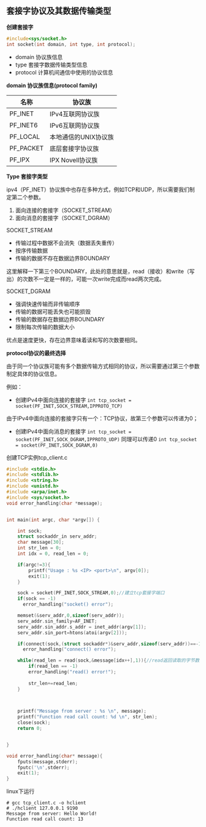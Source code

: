 ## 套接字协议及其数据传输类型
**创建套接字**
```c
#include<sys/socket.h>
int socket(int domain, int type, int protocol);
```
- domain 协议族信息
- type 套接字数据传输类型信息
- protocol 计算机间通信中使用的协议信息

**domain 协议族信息(protocol family)**

|名称|协议族|
|--|--|
|PF_INET|IPv4互联网协议族|
|PF_INET6|IPv6互联网协议族|
|PF_LOCAL|本地通信的UNIX协议族|
|PF_PACKET|底层套接字协议族|
|PF_IPX|IPX Novell协议族|


**Type 套接字类型**

ipv4（PF_INET）协议族中也存在多种方式，例如TCP和UDP，所以需要我们制定第二个参数。
1. 面向连接的套接字（SOCKET_STREAM）
2. 面向消息的套接字（SOCKET_DGRAM）

SOCKET_STREAM
- 传输过程中数据不会消失（数据丢失重传）
- 按序传输数据
- 传输的数据不存在数据边界BOUNDARY

这里解释一下第三个BOUNDARY，此处的意思就是，read（接收）和write（写出）的次数不一定是一样的，可能一次write完成而read两次完成。

SOCKET_DGRAM
- 强调快速传输而非传输顺序
- 传输的数据可能丢失也可能损毁
- 传输的数据存在数据边界BOUNDARY
- 限制每次传输的数据大小

优点是速度更快，存在边界意味着读和写的次数要相同。

**protocol协议的最终选择**

由于同一个协议族可能有多个数据传输方式相同的协议，所以需要通过第三个参数制定具体的协议信息。

例如：
- 创建IPv4中面向连接的套接字
```int tcp_socket = socket(PF_INET,SOCK_STREAM,IPPROTO_TCP)```

由于IPv4中面向连接的套接字只有一个：TCP协议，故第三个参数可以传递为0；
- 创建IPv4中面向消息的套接字
```int tcp_socket = socket(PF_INET,SOCK_DGRAM,IPPROTO_UDP)```
同理可以传递0
```int tcp_socket = socket(PF_INET,SOCK_DGRAM,0)```

创建TCP实例tcp_client.c
```c
#include <stdio.h>
#include <stdlib.h>
#include <string.h>
#include <unistd.h>
#include <arpa/inet.h>
#include <sys/socket.h>
void error_handling(char *message);


int main(int argc, char *argv[]) {

    int sock;
    struct sockaddr_in serv_addr;
    char message[30];
    int str_len = 0;
    int idx = 0, read_len = 0;

    if(argc!=3){
        printf("Usage : %s <IP> <port>\n", argv[0]);
        exit(1);
    }

    sock = socket(PF_INET,SOCK_STREAM,0);//建立tcp套接字端口
    if(sock == -1)
      error_handling("socket() error");

    memset(&serv_addr,0,sizeof(serv_addr));
    serv_addr.sin_family=AF_INET;
    serv_addr.sin_addr.s_addr = inet_addr(argv[1]);
    serv_addr.sin_port=htons(atoi(argv[2]));

    if(connect(sock,(struct sockaddr*)&serv_addr,sizeof(serv_addr))==-1)
      error_handling("connect() error");

    while(read_len = read(sock,&message[idx++],1)){//read返回读取的字节数
        if(read_len == -1)
        error_handling("read() error!");
        
        str_len+=read_len;
    }


    
    printf("Message from server : %s \n", message);
    printf("Function read call count: %d \n", str_len);
    close(sock);
    return 0;


}

void error_handling(char* message){
    fputs(message,stderr);
    fputc('\n',stderr);
    exit(1);
}

```
linux下运行
```
# gcc tcp_client.c -o hclient
# ./hclient 127.0.0.1 9190
Message from server: Hello World!
Function read call count: 13
```